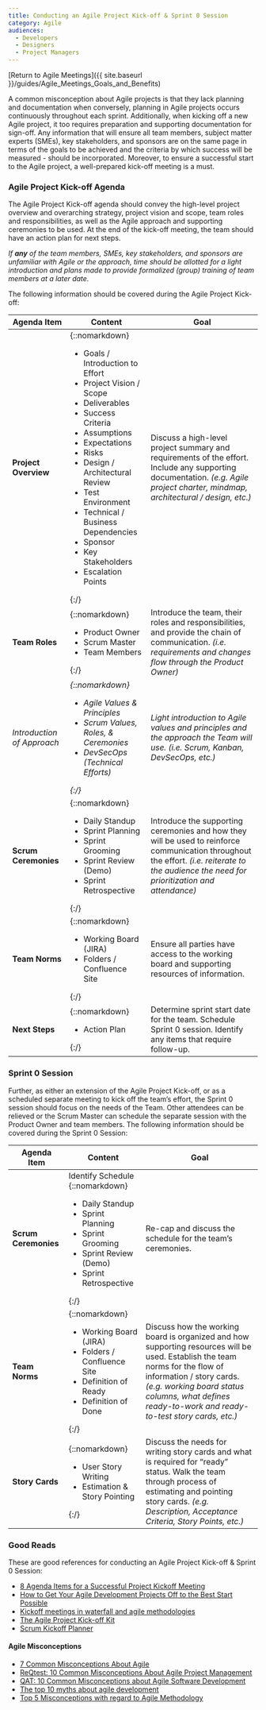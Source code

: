 ```yaml
---
title: Conducting an Agile Project Kick-off & Sprint 0 Session
category: Agile
audiences:
  - Developers
  - Designers
  - Project Managers
---
```


<style>
  table {
    width: 100%;
    table-layout: fixed;
  }
</style>

[Return to Agile Meetings]({{ site.baseurl }}/guides/Agile_Meetings_Goals_and_Benefits)

A common misconception about Agile projects is that they lack planning and documentation when conversely, planning in Agile projects occurs continuously throughout each sprint. Additionally, when kicking off a new Agile project, it too requires preparation and supporting documentation for sign-off. Any information that will ensure all team members, subject matter experts (SMEs), key stakeholders, and sponsors are on the same page in terms of the goals to be achieved and the criteria by which success will be measured - should be incorporated. Moreover, to ensure a successful start to the Agile project, a well-prepared kick-off meeting is a must.

### Agile Project Kick-off Agenda
The Agile Project Kick-off agenda should convey the high-level project overview and overarching strategy, project vision and scope, team roles and responsibilities, as well as the Agile approach and supporting ceremonies to be used. At the end of the kick-off meeting, the team should have an action plan for next steps.

_If **any** of the team members, SMEs, key stakeholders, and sponsors are unfamiliar with Agile or the approach, time should be allotted for a light introduction and plans made to provide formalized (group) training of team members at a later date._

The following information should be covered during the Agile Project Kick-off:

| **Agenda Item** | **Content** | **Goal** |
|---------------|---------------|---------------|
| **Project Overview** | {::nomarkdown}<ul><li> Goals / Introduction to Effort </li> <li> Project Vision / Scope </li> <li> Deliverables </li> <li> Success Criteria </li> <li> Assumptions </li> <li> Expectations </li> <li> Risks </li> <li> Design / Architectural Review </li> <li> Test Environment </li> <li> Technical / Business Dependencies </li> <li> Sponsor </li> <li> Key Stakeholders </li> <li> Escalation Points </li></ul>{:/} | Discuss a high-level project summary and requirements of the effort. Include any supporting documentation. *(e.g. Agile project charter, mindmap, architectural / design, etc.)*
| **Team Roles** | {::nomarkdown}<ul><li> Product Owner </li> <li> Scrum Master </li> <li> Team Members </li></ul>{:/} | Introduce the team, their roles and responsibilities, and provide the chain of communication. *(i.e. requirements and changes flow through the Product Owner)*
| *Introduction of Approach* | *{::nomarkdown}<ul><li> Agile Values & Principles </li> <li> Scrum Values, Roles, & Ceremonies </li> <li> DevSecOps (Technical Efforts) </li></ul>{:/}* | *Light introduction to Agile values and principles and the approach the Team will use. (i.e. Scrum, Kanban, DevSecOps, etc.)*
| **Scrum Ceremonies** | {::nomarkdown}<ul><li> Daily Standup </li> <li> Sprint Planning </li> <li> Sprint Grooming </li> <li> Sprint Review (Demo) </li> <li> Sprint Retrospective </li></ul>{:/} | Introduce the supporting ceremonies and how they will be used to reinforce communication throughout the effort. *(i.e. reiterate to the audience the need for prioritization and attendance)*
| **Team Norms** | {::nomarkdown}<ul><li> Working Board (JIRA) </li> <li> Folders / Confluence Site </li></ul>{:/} | Ensure all parties have access to the working board and supporting resources of information.
| **Next Steps** | {::nomarkdown}<ul><li> Action Plan </li></ul>{:/} | Determine sprint start date for the team. Schedule Sprint 0 session. Identify any items that require follow-up.

### Sprint 0 Session
Further, as either an extension of the Agile Project Kick-off, or as a scheduled separate meeting to kick off the team’s effort, the Sprint 0 session should focus on the needs of the Team. Other attendees can be relieved or the Scrum Master can schedule the separate session with the Product Owner and team members. The following information should be covered during the Sprint 0 Session:

| **Agenda Item** | **Content** | **Goal** |
|---------------|---------------|---------------|
| **Scrum Ceremonies** | Identify Schedule  {::nomarkdown}<ul><li> Daily Standup </li> <li> Sprint Planning </li> <li> Sprint Grooming </li> <li> Sprint Review (Demo) </li> <li> Sprint Retrospective </li></ul>{:/} | Re-cap and discuss the schedule for the team’s ceremonies.
| **Team Norms** | {::nomarkdown}<ul><li> Working Board (JIRA) </li> <li> Folders / Confluence Site </li> <li> Definition of Ready </li> <li> Definition of Done </li></ul>{:/} | Discuss how the working board is organized and how supporting resources will be used. Establish the team norms for the flow of information / story cards. *(e.g. working board status columns, what defines ready-to-work and ready-to-test story cards, etc.)*
| **Story Cards** | {::nomarkdown}<ul><li> User Story Writing </li> <li> Estimation & Story Pointing </li></ul>{:/} | Discuss the needs for writing story cards and what is required for “ready” status. Walk the team through process of estimating and pointing story cards. *(e.g. Description, Acceptance Criteria, Story Points, etc.)*

### Good Reads
These are good references for conducting an Agile Project Kick-off & Sprint 0 Session:
* [8 Agenda Items for a Successful Project Kickoff Meeting](http://projectnewstoday.com/agenda-project-kickoff-meeting/)
* [How to Get Your Agile Development Projects Off to the Best Start Possible](https://www.koombea.com/blog/agile-development/)
* [Kickoff meetings in waterfall and agile methodologies](https://www.linkedin.com/pulse/kickoff-meetings-waterfall-agile-methodologies-mohammed-ajaz-pmp)
* [The Agile Project Kick-off Kit](http://www.boost.co.nz/blog/2017/03/project-kick-off-kit)
* [Scrum Kickoff Planner](http://weisbart.com/wp-content/uploads/woocommerce_uploads/2017/03/ScrumKickoff-1_0.pdf)

#### Agile Misconceptions
* [7 Common Misconceptions About Agile](https://dzone.com/articles/what-is-agile-and-some-common-misconception-about)
* [ReQtest: 10 Common Misconceptions About Agile Project Management](http://reqtest.com/agile-blog/10-common-misconceptions-about-agile-project-management/)
* [QAT: 10 Common Misconceptions about Agile Software Development](http://www.qat.com/10-misconceptions-agile-software-development/)
* [The top 10 myths about agile development](http://www.computerweekly.com/opinion/The-top-10-myths-about-agile-development)
* [Top 5 Misconceptions with regard to Agile Methodology](https://www.simplilearn.com/agile-methodology-5-misconceptions-article)
